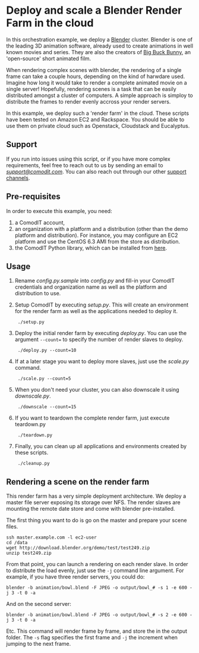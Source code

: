 # Deploy and scale a Blender Render Farm in the cloud

In this orchestration example, we deploy a [Blender](http://www.blender.org/) cluster. Blender
is one of the leading 3D animation software, already used to create animations in well known 
movies and series. They are also the creators of [Big Buck Bunny](http://www.bigbuckbunny.org), 
an 'open-source' short animated film.

When rendering complex scenes with blender, the rendering of a single frame can take a couple 
hours, depending on the kind of harwdare used. Imagine how long it would take to render a 
complete animated movie on a single server! Hopefully, rendering scenes is a task that can be
easily distributed amongst a cluster of computers. A simple approach is simploy to distribute 
the frames to render evenly accross your render servers.

In this example, we deploy such a 'render farm' in the cloud. These scripts have been tested
on Amazon EC2 and Rackspace. You should be able to use them on private cloud such as Openstack,
Cloudstack and Eucalyptus.

## Support

If you run into issues using this script, or if you have more complex requirements, feel free
to reach out to us by sending an email to *support@comodit.com*. You can also reach out
through our other [support channels](http://www.comodit.com/resources/support.html).

## Pre-requisites

In order to execute this example, you need:

1. a ComodIT account,
2. an organization with a platform and a distribution (other than the demo
platform and distribution). For instance, you may configure an EC2 platform
and use the CentOS 6.3 AMI from the store as distribution.
3. the ComodIT Python library, which can be installed from [here](http://www.comodit.com/resources/tutorials/cli.html).

## Usage

1. Rename *config.py.sample* into *config.py* and fill-in your ComodIT credentials
and organization name as well as the platform and distribution to use. 

2. Setup ComodIT by executing *setup.py*. This will create an environment for the
render farm as well as the applications needed to deploy it.

        ./setup.py

3. Deploy the initial render farm by executing *deploy.py*. You can use the argument `--count=` to specify
the number of render slaves to deploy.

        ./deploy.py --count=10

4. If at a later stage you want to deploy more slaves, just use the *scale.py* command.

        ./scale.py --count=5

5. When you don't need your cluster, you can also downscale it using *downscale.py*.

        ./downscale --count=15

6. If you want to teardown the complete render farm, just execute teardown.py

        ./teardown.py

7. Finally, you can clean up all applications and environments created by these scripts.

        ./cleanup.py

## Rendering a scene on the render farm

This render farm has a very simple deployment architecture. We deploy a master
file server exposing its storage over NFS. The render slaves are mounting the 
remote date store and come with blender pre-installed.

The first thing you want to do is go on the master and prepare your scene files.

    ssh master.example.com -l ec2-user
    cd /data
    wget http://download.blender.org/demo/test/test249.zip
    unzip test249.zip

From that point, you can launch a rendering on each render slave. In order to distribute
the load evenly, just use the `-j` command line argument. For example, if you have three
render servers, you could do:

    blender -b animation/bowl.blend -F JPEG -o output/bowl_# -s 1 -e 600 -j 3 -t 0 -a

And on the second server:

    blender -b animation/bowl.blend -F JPEG -o output/bowl_# -s 2 -e 600 -j 3 -t 0 -a

Etc. This command will render frame by frame, and store the in the output folder. The `-s` flag
specifies the first frame and `-j` the increment when jumping to the next frame.

